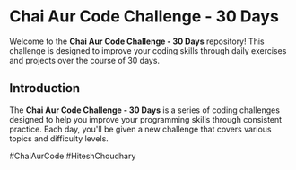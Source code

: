# Chai Aur Code Challenge - 30 Days

Welcome to the **Chai Aur Code Challenge - 30 Days** repository! This challenge is designed to improve your coding skills through daily exercises and projects over the course of 30 days.

## Introduction

The **Chai Aur Code Challenge - 30 Days** is a series of coding challenges designed to help you improve your programming skills through consistent practice. Each day, you'll be given a new challenge that covers various topics and difficulty levels.


#ChaiAurCode #HiteshChoudhary
